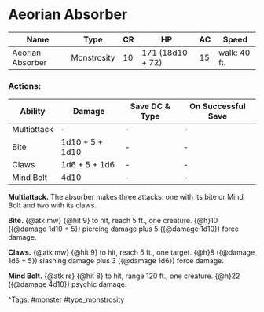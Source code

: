# Aeorian Absorber

| Name | Type | CR | HP | AC | Speed |
|------|------|----|----|----|-------|
| Aeorian Absorber | Monstrosity | 10 | 171 (18d10 + 72) | 15 | walk: 40 ft. |

### Actions:

| Ability | Damage | Save DC & Type | On Successful Save |
|---------|--------|----------------|--------------------|
| Multiattack | - | - | - |
| Bite | 1d10 + 5 + 1d10 | - | - |
| Claws | 1d6 + 5 + 1d6 | - | - |
| Mind Bolt | 4d10 | - | - |


**Multiattack.** The absorber makes three attacks: one with its bite or Mind Bolt and two with its claws.

**Bite.** {@atk mw} {@hit 9} to hit, reach 5 ft., one creature. {@h}10 ({@damage 1d10 + 5}) piercing damage plus 5 ({@damage 1d10}) force damage.

**Claws.** {@atk mw} {@hit 9} to hit, reach 5 ft., one target. {@h}8 ({@damage 1d6 + 5}) slashing damage plus 3 ({@damage 1d6}) force damage.

**Mind Bolt.** {@atk rs} {@hit 8} to hit, range 120 ft., one creature. {@h}22 ({@damage 4d10}) psychic damage.

^Tags: #monster #type_monstrosity